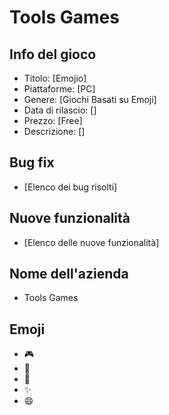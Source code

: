 # Tools Games

## Info del gioco

* Titolo: [Emojio]
* Piattaforme: [PC]
* Genere: [Giochi Basati su Emoji]
* Data di rilascio: []
* Prezzo: [Free]
* Descrizione: []

## Bug fix

* [Elenco dei bug risolti]

## Nuove funzionalità

* [Elenco delle nuove funzionalità]

## Nome dell'azienda

* Tools Games

## Emoji

* :video_game:
* :bug:
* :tada:
* :sparkles:
* :smile:
